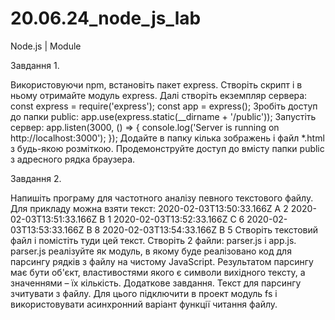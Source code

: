 # 20.06.24_node_js_lab

Node.js | Module

Завдання 1.

Використовуючи npm, встановіть пакет express. Створіть скрипт і в ньому отримайте модуль express. Далі створіть екземпляр сервера:
const express = require('express');
const app = express();
Зробіть доступ до папки public:
app.use(express.static(__dirname + '/public'));
Запустіть сервер:
app.listen(3000, () => {
  console.log('Server is running on http://localhost:3000');
});
Додайте в папку кілька зображень і файл *.html з будь-якою розміткою. Продемонструйте доступ до вмісту папки public з адресного рядка браузера.


Завдання 2.

Напишіть програму для частотного аналізу певного текстового файлу. Для прикладу можна взяти текст:
2020-02-03T13:50:33.166Z A 2
2020-02-03T13:51:33.166Z B 1
2020-02-03T13:52:33.166Z C 6
2020-02-03T13:53:33.166Z B 8
2020-02-03T13:54:33.166Z B 5
Створіть текстовий файл і помістіть туди цей текст. Створіть 2 файли: parser.js і app.js. parser.js реалізуйте як модуль, в якому буде реалізовано код для парсингу рядків з файлу на чистому JavaScript. Результатом парсингу має бути об'єкт, властивостями якого є символи вихідного тексту, а значеннями – їх кількість.
Додаткове завдання.
Текст для парсингу зчитувати з файлу. Для цього підключити в проект модуль fs і використовувати асинхронний варіант функції читання файлу.
